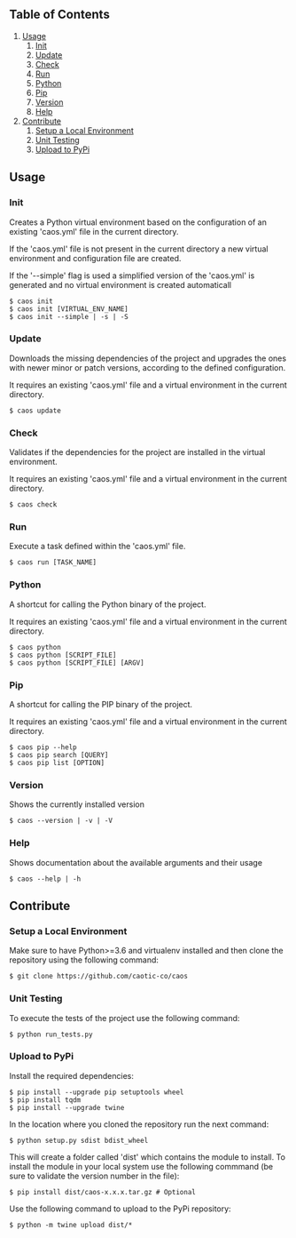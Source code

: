## Table of Contents
1. [Usage](#usage)
    1. [Init](#init)   
    2. [Update](#update)
    3. [Check](#check)
    3. [Run](#run)
    4. [Python](#python)
    5. [Pip](#pip)
    6. [Version](#version)
    7. [Help](#help)
2. [Contribute](#contribute)     
    1. [Setup a Local Environment](#setup-a-local-environment)   
    2. [Unit Testing](#unit-testing)
    3. [Upload to PyPi](#upload-to-pypi)

## Usage
### Init
Creates a Python virtual environment based on the configuration
of an existing 'caos.yml' file in the current directory.

If the 'caos.yml' file is not present in the current directory a
new virtual environment and configuration file are created.

If the '--simple' flag is used a simplified version of the 'caos.yml'
is generated and no virtual environment is created automaticall
~~~~
$ caos init
$ caos init [VIRTUAL_ENV_NAME]
$ caos init --simple | -s | -S  
~~~~

### Update
Downloads the missing dependencies of the project
and upgrades the ones with newer minor or patch versions,
according to the defined configuration.

It requires an existing 'caos.yml' file and a virtual
environment in the current directory.
~~~~
$ caos update
~~~~

### Check
Validates if the dependencies for the project are installed
in the virtual environment.

It requires an existing 'caos.yml' file and a virtual
environment in the current directory.
~~~~
$ caos check
~~~~

### Run
Execute a task defined within the 'caos.yml' file.
~~~~
$ caos run [TASK_NAME]
~~~~

### Python
A shortcut for calling the Python binary of the project.

It requires an existing 'caos.yml' file and a virtual
environment in the current directory.
~~~~
$ caos python
$ caos python [SCRIPT_FILE]
$ caos python [SCRIPT_FILE] [ARGV]
~~~~

### Pip
A shortcut for calling the PIP binary of the project.

It requires an existing 'caos.yml' file and a virtual
environment in the current directory.
~~~~
$ caos pip --help
$ caos pip search [QUERY]
$ caos pip list [OPTION]
~~~~

### Version
Shows the currently installed version
~~~~
$ caos --version | -v | -V
~~~~

### Help
Shows documentation about the available arguments and their usage
~~~~
$ caos --help | -h
~~~~

## Contribute   
### Setup a Local Environment 
Make sure to have Python>=3.6 and virtualenv installed and then clone the repository using the following command:
~~~
$ git clone https://github.com/caotic-co/caos
~~~

### Unit Testing
To execute the tests of the project use the following command:
~~~
$ python run_tests.py
~~~
    
    
### Upload to PyPi
Install the required dependencies:
~~~
$ pip install --upgrade pip setuptools wheel
$ pip install tqdm
$ pip install --upgrade twine
~~~


In the location where you cloned the repository run the next command:
~~~
$ python setup.py sdist bdist_wheel
~~~
This will create a folder called 'dist' which contains the module to install.
To install the module in your local system use the following commmand (be sure to validate the version number in the file):
~~~
$ pip install dist/caos-x.x.x.tar.gz # Optional
~~~

Use the following command to upload to the PyPi repository:
~~~
$ python -m twine upload dist/*
~~~






    